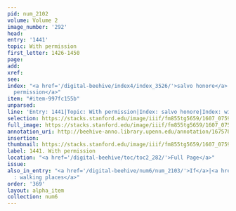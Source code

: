 ```yaml
---
pid: num_2102
volume: Volume 2
image_number: '292'
head:
entry: '1441'
topic: With permission
first_letter: 1426-1450
page:
add:
xref:
see:
index: "<a href='/digital-beehive/index4/index_3526/'>salvo honore</a>|<a href='/digital-beehive/index4/index_3028/'>with
  permission</a>"
item: "#item-997fc155b"
unparsed:
line: 'Entry: 1441|Topic: With permission|Index: salvo honore|Index: with permission|#item-997fc155b'
selection: https://stacks.stanford.edu/image/iiif/fm855tg5659/1607_0759/839,244,2932,336/full/0/default.jpg
full_image: https://stacks.stanford.edu/image/iiif/fm855tg5659/1607_0759/full/full/0/default.jpg
annotation_uri: http://beehive-anno.library.upenn.edu/annotation/1675782136313
insertion:
thumbnail: https://stacks.stanford.edu/image/iiif/fm855tg5659/1607_0759/839,244,600,180/250,/0/default.jpg
label: 1441. With permission
location: "<a href='/digital-beehive/toc/toc2_282/'>Full Page</a>"
issue:
also_in_entry: "<a href='/digital-beehive/num6/num_2103/'>If</a>|<a href='/digital-beehive/num6/num_2104/'>Walks
  : walking places</a>"
order: '369'
layout: alpha_item
collection: num6
---
```

